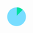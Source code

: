 <?xml version="1.0" encoding="UTF-8" standalone="no"?>
<svg
   xmlns:svg="http://www.w3.org/2000/svg"
   xmlns="http://www.w3.org/2000/svg"
   version="1.1"
   id="svg2"
   viewBox="0 0 90.000002 54.000001"
   height="54"
   width="90">
  <g
     transform="translate(0,-998.36216)"
     id="layer1">
    <circle
       r="22.318058"
       cy="1025.3622"
       cx="45"
       id="path4298"
       style="opacity:1;fill:#78ddff;fill-opacity:1;stroke:none;stroke-width:1;stroke-miterlimit:0;stroke-dasharray:none;stroke-opacity:1" />
    <path
       id="path4322"
       d="m 45.497193,1012.9603 0,-9.8814 1.764849,0.1373 c 2.13771,0.1662 5.298841,1.0522 7.457913,2.0902 1.628308,0.7828 4.896034,2.9558 4.896034,3.2557 0,0.091 -3.176729,3.3418 -7.059398,7.2229 l -7.059398,7.0567 0,-9.8814 z"
       style="opacity:1;fill:#00df9e;fill-opacity:1;stroke:none;stroke-width:0.22097087;stroke-miterlimit:0;stroke-dasharray:none;stroke-opacity:1" />
  </g>
</svg>
